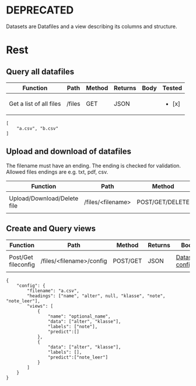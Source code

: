 # DEPRECATED

Datasets are Datafiles and a view describing its columns and structure.

# Rest
## Query all datafiles
| Function                | Path   | Method | Returns | Body | Tested                 |
|-------------------------|--------|--------|---------|------|------------------------|
| Get a list of all files | /files | GET    | JSON    |      | <ul><li>[x] </li></ul> |

```
[
    "a.csv", "b.csv"
]
```

## Upload and download of datafiles

The filename must have an ending. The ending is checked for validation. Allowed files endings are e.g. txt, pdf, csv.

| Function                    | Path                | Method          | Returns | Body                                            | Tested                 |
|-----------------------------|---------------------|-----------------|---------|-------------------------------------------------|------------------------|
| Upload/Download/Delete file | /files/\<filename\> | POST/GET/DELETE |         | enctype=multipart/form-data und input type=file | <ul><li>[x] </li></ul> |

## Create and Query views
| Function            | Path                       | Method   | Returns | Body                                                                                            | Tested                 |
|---------------------|----------------------------|----------|---------|-------------------------------------------------------------------------------------------------|------------------------|
| Post/Get fileconfig | /files/\<filename\>/config | POST/GET | JSON    | [Dataset-config](https://gitlab.com/DrDOIS/it_projekt/wikis/Configuration#configuring-datasets) | <ul><li>[x] </li></ul> |

```
{
    "config": {
        "filename": "a.csv",
        "headings": ["name", "alter", null, "klasse", "note", "note_leer"],
        "views": [
            {
                "name": "optional_name",
                "data": ["alter", "klasse"],
                "labels": ["note"],
                "predict":[]
            },
            {
                "data": ["alter", "klasse"],
                "labels": [],
                "predict":["note_leer"]
            }
        ]
    }
}

```